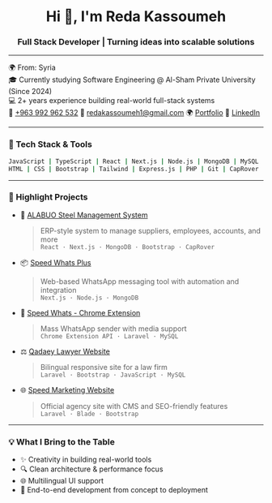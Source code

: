 <h1 align="center">Hi 👋, I'm Reda Kassoumeh</h1>
<h3 align="center">Full Stack Developer | Turning ideas into scalable solutions</h3>

---

🌍 From: Syria  
🎓 Currently studying Software Engineering @ Al-Sham Private University (Since 2024)  
💻 2+ years experience building real-world full-stack systems  
📱 [+963 992 962 532](https://wa.me/963992962532)
📧 [redakassoumeh1@gmail.com](mailto:redakassoumeh1@gmail.com)
🌍 [Portfolio](https://redakassoumeh.vercel.app)
💼 [LinkedIn](https://www.linkedin.com/in/redakassoumeh/)

---

### 🧰 Tech Stack & Tools
```bash
JavaScript | TypeScript | React | Next.js | Node.js | MongoDB | MySQL | Laravel  
HTML | CSS | Bootstrap | Tailwind | Express.js | PHP | Git | CapRover | Docker (basic)
```

---

### 🚀 Highlight Projects

- 🔧 [ALABUO Steel Management System](https://github.com/redakassoumeh0/alabuo-steel-management-system-overview)
  > ERP-style system to manage suppliers, employees, accounts, and more  
  `React · Next.js · MongoDB · Bootstrap · CapRover`

- 📦 [Speed Whats Plus](https://github.com/redakassoumeh0/speed-whats-plus-overview)
  > Web-based WhatsApp messaging tool with automation and integration  
  `Next.js · Node.js · MongoDB`

- 🧩 [Speed Whats - Chrome Extension](https://github.com/redakassoumeh0/speed-whats-overview)
  > Mass WhatsApp sender with media support  
  `Chrome Extension API · Laravel · MySQL`

- ⚖️ [Qadaey Lawyer Website](https://github.com/redakassoumeh0/qadaey-lawyer-website-overview)
  > Bilingual responsive site for a law firm  
  `Laravel · Bootstrap · JavaScript · MySQL`

- 🌐 [Speed Marketing Website](https://github.com/redakassoumeh0/speed-marketing-website-overview)
  > Official agency site with CMS and SEO-friendly features  
  `Laravel · Blade · Bootstrap`

---

### 💡 What I Bring to the Table

- ✨ Creativity in building real-world tools
- 🔍 Clean architecture & performance focus
- 🌐 Multilingual UI support
- 🚀 End-to-end development from concept to deployment

